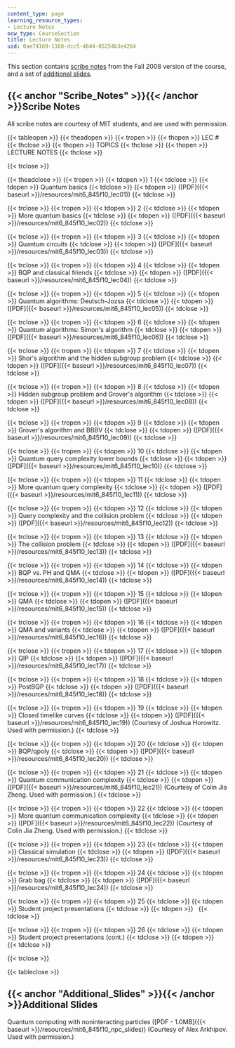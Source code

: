 ```yaml
---
content_type: page
learning_resource_types:
- Lecture Notes
ocw_type: CourseSection
title: Lecture Notes
uid: 0ae74169-1168-dcc5-4644-05254b3e4264
---
```


This section contains [scribe notes](#Scribe_Notes) from the Fall 2008 version of the course, and a set of [additional slides](#Additional_Slides).

{{< anchor "Scribe_Notes" >}}{{< /anchor >}}Scribe Notes
--------------------------------------------------------

All scribe notes are courtesy of MIT students, and are used with permission.

{{< tableopen >}}
{{< theadopen >}}
{{< tropen >}}
{{< thopen >}}
LEC #
{{< thclose >}}
{{< thopen >}}
TOPICS
{{< thclose >}}
{{< thopen >}}
LECTURE NOTES
{{< thclose >}}

{{< trclose >}}

{{< theadclose >}}
{{< tropen >}}
{{< tdopen >}}
1
{{< tdclose >}}
{{< tdopen >}}
Quantum basics
{{< tdclose >}}
{{< tdopen >}}
([PDF]({{< baseurl >}}/resources/mit6_845f10_lec01))
{{< tdclose >}}

{{< trclose >}}
{{< tropen >}}
{{< tdopen >}}
2
{{< tdclose >}}
{{< tdopen >}}
More quantum basics
{{< tdclose >}}
{{< tdopen >}}
([PDF]({{< baseurl >}}/resources/mit6_845f10_lec02))
{{< tdclose >}}

{{< trclose >}}
{{< tropen >}}
{{< tdopen >}}
3
{{< tdclose >}}
{{< tdopen >}}
Quantum circuits
{{< tdclose >}}
{{< tdopen >}}
([PDF]({{< baseurl >}}/resources/mit6_845f10_lec03))
{{< tdclose >}}

{{< trclose >}}
{{< tropen >}}
{{< tdopen >}}
4
{{< tdclose >}}
{{< tdopen >}}
BQP and classical friends
{{< tdclose >}}
{{< tdopen >}}
([PDF]({{< baseurl >}}/resources/mit6_845f10_lec04))
{{< tdclose >}}

{{< trclose >}}
{{< tropen >}}
{{< tdopen >}}
5
{{< tdclose >}}
{{< tdopen >}}
Quantum algorithms: Deutsch-Jozsa
{{< tdclose >}}
{{< tdopen >}}
([PDF]({{< baseurl >}}/resources/mit6_845f10_lec05))
{{< tdclose >}}

{{< trclose >}}
{{< tropen >}}
{{< tdopen >}}
6
{{< tdclose >}}
{{< tdopen >}}
Quantum algorithms: Simon's algorithm
{{< tdclose >}}
{{< tdopen >}}
([PDF]({{< baseurl >}}/resources/mit6_845f10_lec06))
{{< tdclose >}}

{{< trclose >}}
{{< tropen >}}
{{< tdopen >}}
7
{{< tdclose >}}
{{< tdopen >}}
Shor's algorithm and the hidden subgroup problem
{{< tdclose >}}
{{< tdopen >}}
([PDF]({{< baseurl >}}/resources/mit6_845f10_lec07))
{{< tdclose >}}

{{< trclose >}}
{{< tropen >}}
{{< tdopen >}}
8
{{< tdclose >}}
{{< tdopen >}}
Hidden subgroup problem and Grover's algorithm
{{< tdclose >}}
{{< tdopen >}}
([PDF]({{< baseurl >}}/resources/mit6_845f10_lec08))
{{< tdclose >}}

{{< trclose >}}
{{< tropen >}}
{{< tdopen >}}
9
{{< tdclose >}}
{{< tdopen >}}
Grover's algorithm and BBBV
{{< tdclose >}}
{{< tdopen >}}
([PDF]({{< baseurl >}}/resources/mit6_845f10_lec09))
{{< tdclose >}}

{{< trclose >}}
{{< tropen >}}
{{< tdopen >}}
10
{{< tdclose >}}
{{< tdopen >}}
Quantum query complexity lower bounds
{{< tdclose >}}
{{< tdopen >}}
([PDF]({{< baseurl >}}/resources/mit6_845f10_lec10))
{{< tdclose >}}

{{< trclose >}}
{{< tropen >}}
{{< tdopen >}}
11
{{< tdclose >}}
{{< tdopen >}}
More quantum query complexity
{{< tdclose >}}
{{< tdopen >}}
([PDF]({{< baseurl >}}/resources/mit6_845f10_lec11))
{{< tdclose >}}

{{< trclose >}}
{{< tropen >}}
{{< tdopen >}}
12
{{< tdclose >}}
{{< tdopen >}}
Query complexity and the collision problem
{{< tdclose >}}
{{< tdopen >}}
([PDF]({{< baseurl >}}/resources/mit6_845f10_lec12))
{{< tdclose >}}

{{< trclose >}}
{{< tropen >}}
{{< tdopen >}}
13
{{< tdclose >}}
{{< tdopen >}}
The collision problem
{{< tdclose >}}
{{< tdopen >}}
([PDF]({{< baseurl >}}/resources/mit6_845f10_lec13))
{{< tdclose >}}

{{< trclose >}}
{{< tropen >}}
{{< tdopen >}}
14
{{< tdclose >}}
{{< tdopen >}}
BQP vs. PH and QMA
{{< tdclose >}}
{{< tdopen >}}
([PDF]({{< baseurl >}}/resources/mit6_845f10_lec14))
{{< tdclose >}}

{{< trclose >}}
{{< tropen >}}
{{< tdopen >}}
15
{{< tdclose >}}
{{< tdopen >}}
QMA
{{< tdclose >}}
{{< tdopen >}}
([PDF]({{< baseurl >}}/resources/mit6_845f10_lec15))
{{< tdclose >}}

{{< trclose >}}
{{< tropen >}}
{{< tdopen >}}
16
{{< tdclose >}}
{{< tdopen >}}
QMA and variants
{{< tdclose >}}
{{< tdopen >}}
([PDF]({{< baseurl >}}/resources/mit6_845f10_lec16))
{{< tdclose >}}

{{< trclose >}}
{{< tropen >}}
{{< tdopen >}}
17
{{< tdclose >}}
{{< tdopen >}}
QIP
{{< tdclose >}}
{{< tdopen >}}
([PDF]({{< baseurl >}}/resources/mit6_845f10_lec17))
{{< tdclose >}}

{{< trclose >}}
{{< tropen >}}
{{< tdopen >}}
18
{{< tdclose >}}
{{< tdopen >}}
PostBQP
{{< tdclose >}}
{{< tdopen >}}
([PDF]({{< baseurl >}}/resources/mit6_845f10_lec18))
{{< tdclose >}}

{{< trclose >}}
{{< tropen >}}
{{< tdopen >}}
19
{{< tdclose >}}
{{< tdopen >}}
Closed timelike curves
{{< tdclose >}}
{{< tdopen >}}
([PDF]({{< baseurl >}}/resources/mit6_845f10_lec19)) (Courtesy of Joshua Horowitz. Used with permission.)
{{< tdclose >}}

{{< trclose >}}
{{< tropen >}}
{{< tdopen >}}
20
{{< tdclose >}}
{{< tdopen >}}
BQP/qpoly
{{< tdclose >}}
{{< tdopen >}}
([PDF]({{< baseurl >}}/resources/mit6_845f10_lec20))
{{< tdclose >}}

{{< trclose >}}
{{< tropen >}}
{{< tdopen >}}
21
{{< tdclose >}}
{{< tdopen >}}
Quantum communication complexity
{{< tdclose >}}
{{< tdopen >}}
([PDF]({{< baseurl >}}/resources/mit6_845f10_lec21)) (Courtesy of Colin Jia Zheng. Used with permission.)
{{< tdclose >}}

{{< trclose >}}
{{< tropen >}}
{{< tdopen >}}
22
{{< tdclose >}}
{{< tdopen >}}
More quantum communication complexity
{{< tdclose >}}
{{< tdopen >}}
([PDF]({{< baseurl >}}/resources/mit6_845f10_lec22)) (Courtesy of Colin Jia Zheng. Used with permission.)
{{< tdclose >}}

{{< trclose >}}
{{< tropen >}}
{{< tdopen >}}
23
{{< tdclose >}}
{{< tdopen >}}
Classical simulation
{{< tdclose >}}
{{< tdopen >}}
([PDF]({{< baseurl >}}/resources/mit6_845f10_lec23))
{{< tdclose >}}

{{< trclose >}}
{{< tropen >}}
{{< tdopen >}}
24
{{< tdclose >}}
{{< tdopen >}}
Grab bag
{{< tdclose >}}
{{< tdopen >}}
([PDF]({{< baseurl >}}/resources/mit6_845f10_lec24))
{{< tdclose >}}

{{< trclose >}}
{{< tropen >}}
{{< tdopen >}}
25
{{< tdclose >}}
{{< tdopen >}}
Student project presentations
{{< tdclose >}}
{{< tdopen >}}
 
{{< tdclose >}}

{{< trclose >}}
{{< tropen >}}
{{< tdopen >}}
26
{{< tdclose >}}
{{< tdopen >}}
Student project presentations (cont.)
{{< tdclose >}}
{{< tdopen >}}
 
{{< tdclose >}}

{{< trclose >}}

{{< tableclose >}}

{{< anchor "Additional_Slides" >}}{{< /anchor >}}Additional Slides
------------------------------------------------------------------

Quantum computing with noninteracting particles ([PDF - 1.0MB]({{< baseurl >}}/resources/mit6_845f10_npc_slides)) (Courtesy of Alex Arkhipov. Used with permission.)